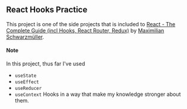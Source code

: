 ## React Hooks Practice

This project is one of the side projects that is included to [React - The Complete Guide (incl Hooks, React Router, Redux)](https://www.udemy.com/course/react-the-complete-guide-incl-redux/) by [Maximilian Schwarzmüller](https://twitter.com/maxedapps?ref_src=twsrc%5Egoogle%7Ctwcamp%5Eserp%7Ctwgr%5Eauthor).

#### Note

In this project, thus far I've used

- `useState`
- `useEffect`
- `useReducer`
- `useContext` Hooks in a way that make my knowledge stronger about them.
